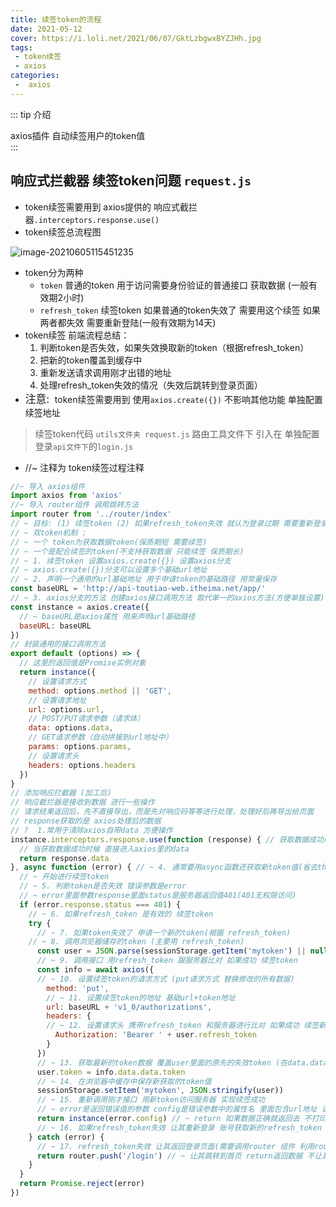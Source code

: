 ```yaml
---
title: 续签token的流程
date: 2021-05-12
cover: https://i.loli.net/2021/06/07/GktLzbgwxBYZJHh.jpg
tags:
 - token续签
 - axios
categories:
 -  axios
---
```


::: tip 介绍

axios插件 自动续签用户的token值<br>
:::

<!-- more -->

## 响应式拦截器 续签token问题 `request.js`

* token续签需要用到 axios提供的 响应式截拦器`.interceptors.response.use()`
* token续签总流程图

![image-20210605115451235](https://i.loli.net/2021/06/06/VaQ6uA7POdc8qJv.png)

* token分为两种
  * `token` 普通的token 用于访问需要身份验证的普通接口 获取数据 (一般有效期2小时)
  * `refresh_token` 续签token 如果普通的token失效了 需要用这个续签 如果两者都失效 需要重新登陆(一般有效期为14天)
* token续签 前端流程总结：
  1. 判断token是否失效，如果失效换取新的token（根据refresh_token）
  2. 把新的token覆盖到缓存中
  3. 重新发送请求调用刚才出错的地址
  4. 处理refresh_token失效的情况（失效后跳转到登录页面）
* <big>注意: </big> token续签需要用到 使用`axios.create({})`  不影响其他功能 单独配置续签地址 

> 续签token代码 `utils文件夹 request.js` 路由工具文件下  引入在 单独配置登录`api文件下`的`login.js` 

* //~ 注释为 token续签过程注释

```js
//~ 导入 axios组件
import axios from 'axios'
//~ 导入 router组件 调用跳转方法
import router from '../router/index'
// ~ 目标: (1) 续签token (2) 如果refresh_token失效 就认为登录过期 需要重新登录 try{} catch{}
// ~ 双token机制 :
// ~ 一个 token为获取数据token(保质期短 需要续签)
// ~ 一个是配合续签的token(不支持获取数据 只能续签 保质期长)
// ~ 1. 续签token 设置axios.create({}) 设置axios分支
// ~ axios.create({})分支可以设置多个基础url地址
// ~ 2. 声明一个通用的url基础地址 用于申请token的基础路径 用常量保存
const baseURL = 'http://api-toutiao-web.itheima.net/app/'
// ~ 3. axios分支的方法 创建axios接口调用方法 取代单一的axios方法(方便单独设置)
const instance = axios.create({
  // ~ baseURL是axios属性 用来声明url基础路径
  baseURL: baseURL
})
// 封装通用的接口调用方法
export default (options) => {
  // 这里的返回值是Promise实例对象
  return instance({
    // 设置请求方式
    method: options.method || 'GET',
    // 设置请求地址
    url: options.url,
    // POST/PUT请求参数（请求体）
    data: options.data,
    // GET请求参数（自动拼接到url地址中）
    params: options.params,
    // 设置请求头
    headers: options.headers
  })
}
// 添加响应拦截器 (加工后)
// 响应截拦器是接收到数据 进行一些操作
// 请求结果返回后，先不直接导出，而是先对响应码等等进行处理，处理好后再导出给页面
// response获取的是 axios处理后的数据
// ?  1.常用于清除axios自带data 方便操作
instance.interceptors.response.use(function (response) { // 获取数据成功时候
  // 当获取数据成功时候 直接进入axios里的data
  return response.data
}, async function (error) { // ~ 4. 通常要用async函数还获取新token值(省去then步骤)
  // ~ 开始进行续签token
  // ~ 5. 判断token是否失效 错误参数是error
  // ~ error里面参数response里面status是服务器返回值401(401无权限访问)
  if (error.response.status === 401) {
    // ~ 6. 如果refresh_token 是有效的 续签token 
    try {
      // ~ 7. 如果token失效了 申请一个新的token(根据 refresh_token)
    // ~ 8. 调用浏览器储存的token (主要用 refresh_token)
      const user = JSON.parse(sessionStorage.getItem('mytoken') || null)
      // ~ 9. 调用接口 用refresh_token 跟服务器比对 如果成功 续签token
      const info = await axios({
      // ~ 10. 设置续签token的请求方式 (put请求方式 替换修改的所有数据)
        method: 'put',
        // ~ 11. 设置续签token的地址 基础url+token地址
        url: baseURL + 'v1_0/authorizations',
        headers: {
        // ~ 12. 设置请求头 携带refresh_token 和服务器进行比对 如果成功 续签新token
          Authorization: 'Bearer ' + user.refresh_token
        }
      })
      // ~ 13. 获取最新的token数据 覆盖user里面的原先的失效token (在data.data里面的token)
      user.token = info.data.data.token
      // ~ 14. 在浏览器中缓存中保存新获取的token值
      sessionStorage.setItem('mytoken', JSON.stringify(user))
      // ~ 15. 重新调用刚才接口 用新token访问服务器 实现续签成功
      // ~ error是返回错误值的参数 config是错误参数中的属性名 里面包含url地址 请求方式等 相当于重新请求服务器
      return instance(error.config) // ~ return 如果数据正确就返回去 不打印下面打印信息
      // ~ 16. 如果refresh_token失效 让其重新登录 账号获取新的refresh_token (状态码403)
    } catch (error) {
      // ~ 17. refresh_token失效 让其返回登录页面(需要调用router 组件 利用router方法跳转)
      return router.push('/login') // ~ 让其跳转到首页 return返回数据 不让其执行下面错误提示
    }
  }
  return Promise.reject(error)
})
```

